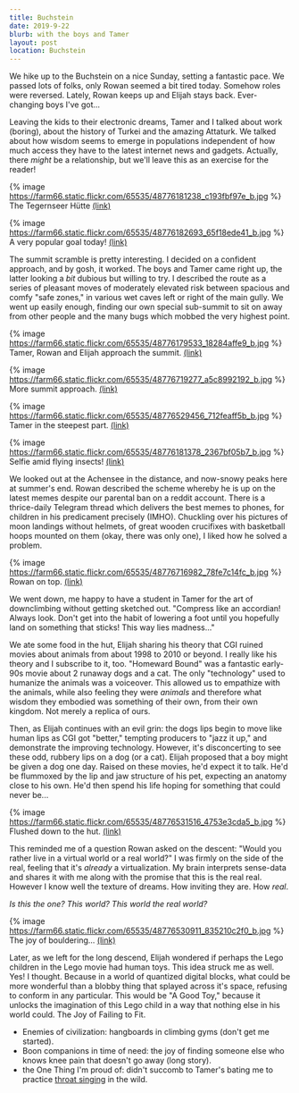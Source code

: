 ```yaml
---
title: Buchstein
date: 2019-9-22
blurb: with the boys and Tamer
layout: post
location: Buchstein
---
```


We hike up to the Buchstein on a nice Sunday, setting a fantastic pace.
We passed lots of folks, only Rowan seemed a bit tired today. Somehow roles
were reversed. Lately, Rowan keeps up and Elijah stays back. Ever-changing
boys I've got...

Leaving the kids to their electronic dreams, Tamer and I talked about work
(boring), about the history of Turkei and the amazing Attaturk. We talked
about how wisdom seems to emerge in populations independent of how much
access they have to the latest internet news and gadgets. Actually, there
*might* be a relationship, but we'll leave this as an exercise for the reader!

{% image https://farm66.static.flickr.com/65535/48776181238_c193fbf97e_b.jpg %}
The Tegernseer Hütte
<a href='https://www.flickr.com/photos/55338612@N00/48776181238'>(link)</a>

{% image https://farm66.static.flickr.com/65535/48776182693_65f18ede41_b.jpg %}
A very popular goal today!
<a href='https://www.flickr.com/photos/55338612@N00/48776182693'>(link)</a>

The summit scramble is pretty interesting. I decided on a confident approach,
and by gosh, it worked. The boys and Tamer came right up, the latter looking
a *bit* dubious but willing to try. I described the route as a series of
pleasant moves of moderately elevated risk between spacious and comfy
"safe zones," in various wet caves left or right of the main gully.
We went up easily enough, finding our own special sub-summit to sit on
away from other people and the many bugs which mobbed the very highest point.

{% image https://farm66.static.flickr.com/65535/48776179533_18284affe9_b.jpg %}
Tamer, Rowan and Elijah approach the summit.
<a href='https://www.flickr.com/photos/55338612@N00/48776179533'>(link)</a>


{% image https://farm66.static.flickr.com/65535/48776719277_a5c8992192_b.jpg %}
More summit approach.
<a href='https://www.flickr.com/photos/55338612@N00/48776719277'>(link)</a>

{% image https://farm66.static.flickr.com/65535/48776529456_712feaff5b_b.jpg %}
Tamer in the steepest part.
<a href='https://www.flickr.com/photos/55338612@N00/48776529456'>(link)</a>



{% image https://farm66.static.flickr.com/65535/48776181378_2367bf05b7_b.jpg %}
Selfie amid flying insects!
<a href='https://www.flickr.com/photos/55338612@N00/48776181378'>(link)</a>

We looked out at the Achensee in the distance, and now-snowy peaks here at
summer's end. Rowan described the scheme whereby he is up on the latest memes
despite our parental ban on a reddit account. There is a thrice-daily 
Telegram thread which delivers the best memes to phones, for children in
his predicament precisely (IMHO). Chuckling over his pictures of moon landings
without helmets, of great wooden crucifixes with basketball hoops mounted on
them (okay, there was only one), I liked how he solved a problem.

{% image https://farm66.static.flickr.com/65535/48776716982_78fe7c14fc_b.jpg %}
Rowan on top.
<a href='https://www.flickr.com/photos/55338612@N00/48776716982'>(link)</a>

We went down, me happy to have a student in Tamer for the art of downclimbing
without getting sketched out. "Compress like an accordian! Always look.
Don't get into the habit of lowering a foot until you hopefully land on
something that sticks! This way lies madness..."

We ate some food in the hut, Elijah sharing his theory that CGI ruined movies
about animals from about 1998 to 2010 or beyond. I really like his theory
and I subscribe to it, too. "Homeward Bound" was a fantastic early-90s
movie about 2 runaway dogs and a cat. The only "technology" used to humanize
the animals was a voiceover. This allowed us to empathize with the animals,
while also feeling they were *animals* and therefore what wisdom they
embodied was something of their own, from their own kingdom. Not merely
a replica of ours.

Then, as Elijah continues with an evil grin: the dogs lips begin to move
like human lips as CGI got "better," tempting producers to "jazz it up,"
and demonstrate the improving technology. However, it's disconcerting
to see these odd, rubbery lips on a dog (or a cat). Elijah proposed that
a boy might be given a dog one day. Raised on these movies, he'd expect
it to talk. He'd be flummoxed by the lip and jaw structure of his pet,
expecting an anatomy close to his own. He'd then spend his life hoping
for something that could never be...

{% image https://farm66.static.flickr.com/65535/48776531516_4753e3cda5_b.jpg %}
Flushed down to the hut.
<a href='https://www.flickr.com/photos/55338612@N00/48776531516'>(link)</a>

This reminded me of a question Rowan asked on the descent: "Would you rather
live in a virtual world or a real world?" I was firmly on the side of the real,
feeling that it's *already* a virtualization. My brain interprets sense-data
and shares it with me along with the promise that this is the real real.
However I know well the texture of dreams. How inviting they are. How *real*.

*Is this the one? This world? This world the real world?*

{% image https://farm66.static.flickr.com/65535/48776530911_835210c2f0_b.jpg %}
The joy of bouldering...
<a href='https://www.flickr.com/photos/55338612@N00/48776530911'>(link)</a>

Later, as we left for the long descend, Elijah wondered if perhaps the Lego
children in the Lego movie had human toys. This idea struck me as well.
Yes! I thought. Because in a world of quantized digital blocks, what could
be more wonderful than a blobby thing that splayed across it's space,
refusing to conform in any particular. This would be "A Good Toy," because
it unlocks the imagination of this Lego child in a way that nothing else
in his world could. The Joy of Failing to Fit.

* Enemies of civilization: hangboards in climbing gyms (don't get me started).
* Boon companions in time of need: the joy of finding someone else who knows knee pain that doesn't go away (long story).
* the One Thing I'm proud of: didn't succomb to Tamer's bating me to practice [throat singing](https://www.youtube.com/watch?v=7zZainT9v6Q) in the wild.

